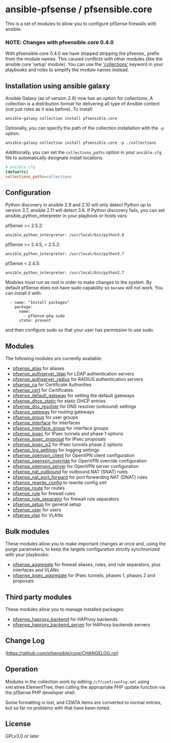 # ansible-pfsense / pfsensible.core

This is a set of modules to allow you to configure pfSense firewalls with ansible.

### NOTE: Changes with pfsensible.core 0.4.0

With pfsensible.core 0.4.0 we have stopped stripping the pfsense_ prefix from the module names.  This caused conflicts with other
modules (like the ansible core 'setup' module).  You can use the ['collections'](https://docs.ansible.com/ansible/latest/user_guide/collections_using.html#simplifying-module-names-with-the-collections-keyword)
keyword in your playbooks and roles to simplify the module names instead.

## Installation using ansible galaxy

Ansible Galaxy (as of version 2.9) now has an option for collections.  A collection is a distribution
format for delivering all type of Ansible content (not just roles as it was before).  To install:

```
ansible-galaxy collection install pfsensible.core
```

Optionally, you can specify the path of the collection installation with the `-p` option.

```
ansible-galaxy collection install pfsensible.core -p ./collections
```

Additionally, you can set the `collections_paths` option in your `ansible.cfg` file to automatically designate install locations.

```ini
# ansible.cfg
[defaults]
collections_paths=collections
```

## Configuration

Python discovery in ansible 2.9 and 2.10 will only detect Python up to version 3.7, ansible 2.11 will detect 3.8.  If Python discovery fails, you can set ansible_python_interpreter in your playbook or hosts vars:

pfSense >= 2.5.2:
```
ansible_python_interpreter: /usr/local/bin/python3.8
```
pfSense >= 2.4.5, < 2.5.2:
```
ansible_python_interpreter: /usr/local/bin/python3.7
```
pfSense < 2.4.5:
```
ansible_python_interpreter: /usr/local/bin/python2.7
```

Modules must run as root in order to make changes to the system.  By default pfSense does not have sudo capability so `become` will not work.  You can install it with:
```
  - name: "Install packages"
    package:
      name:
        - pfSense-pkg-sudo
      state: present
```
and then configure sudo so that your user has permission to use sudo.
## Modules
The following modules are currently available:

* [pfsense_alias](https://github.com/pfsensible/core/wiki/pfsense_alias) for aliases
* [pfsense_authserver_ldap](https://github.com/pfsensible/core/wiki/pfsense_authserver_ldap) for LDAP authentication servers
* [pfsense_authserver_radius](https://github.com/pfsensible/core/wiki/pfsense_authserver_radius) for RADIUS authentication servers
* [pfsense_ca](https://github.com/pfsensible/core/wiki/pfsense_ca) for Certificate Authorities
* [pfsense_cert](https://github.com/pfsensible/core/wiki/pfsense_cert) for Certificates
* [pfsense_default_gateway](https://github.com/pfsensible/core/wiki/pfsense_default_gateway) for setting the default gateways
* [pfsense_dhcp_static](https://github.com/pfsensible/core/wiki/pfsense_dhcp_static) for static DHCP entries
* [pfsense_dns_resolver](https://github.com/pfsensible/core/wiki/pfsense_dns_resolver) for DNS resolver (unbound) settings
* [pfsense_gateway](https://github.com/pfsensible/core/wiki/pfsense_gateway) for routing gateways
* [pfsense_group](https://github.com/pfsensible/core/wiki/pfsense_group) for user groups
* [pfsense_interface](https://github.com/pfsensible/core/wiki/pfsense_interface) for interfaces
* [pfsense_interface_group](https://github.com/pfsensible/core/wiki/pfsense_interface_group) for interface groups
* [pfsense_ipsec](https://github.com/pfsensible/core/wiki/pfsense_ipsec) for IPsec tunnels and phase 1 options
* [pfsense_ipsec_proposal](https://github.com/pfsensible/core/wiki/pfsense_ipsec_proposal) for IPsec proposals
* [pfsense_ipsec_p2](https://github.com/pfsensible/core/wiki/pfsense_ipsec_p2) for IPsec tunnels phase 2 options
* [pfsense_log_settings](https://github.com/pfsensible/core/wiki/pfsense_log_settings) for logging settings
* [pfsense_openvpn_client](https://github.com/pfsensible/core/wiki/pfsense_openvpn_client) for OpenVPN client configuration
* [pfsense_openvpn_override](https://github.com/pfsensible/core/wiki/pfsense_openvpn_override) for OpenVPN override configuration
* [pfsense_openvpn_server](https://github.com/pfsensible/core/wiki/pfsense_openvpn_server) for OpenVPN server configuration
* [pfsense_nat_outbound](https://github.com/pfsensible/core/wiki/pfsense_nat_outbound) for outbound NAT (SNAT) rules
* [pfsense_nat_port_forward](https://github.com/pfsensible/core/wiki/pfsense_nat_port_forward) for port forwarding NAT (DNAT) rules
* [pfsense_rewrite_config](https://github.com/pfsensible/core/wiki/pfsense_rewrite_config) to rewrite config.xml
* [pfsense_route](https://github.com/pfsensible/core/wiki/pfsense_route) for routes
* [pfsense_rule](https://github.com/pfsensible/core/wiki/pfsense_rule) for firewall rules
* [pfsense_rule_separator](https://github.com/pfsensible/core/wiki/pfsense_rule_separator) for firewall rule separators
* [pfsense_setup](https://github.com/pfsensible/core/wiki/pfsense_setup) for general setup
* [pfsense_user](https://github.com/pfsensible/core/wiki/pfsense_user) for users
* [pfsense_vlan](https://github.com/pfsensible/core/wiki/pfsense_vlan) for VLANs

## Bulk modules
These modules allow you to make important changes at once and, using the purge parameters, to keep the targets configuration strictly synchronized with your playbooks:

* [pfsense_aggregate](https://github.com/pfsensible/core/wiki/pfsense_aggregate) for firewall aliases, rules, and rule separators, plus interfaces and VLANs
* [pfsense_ipsec_aggregate](https://github.com/pfsensible/core/wiki/pfsense_ipsec_aggregate) for IPsec tunnels, phases 1, phases 2 and proposals

## Third party modules
These modules allow you to manage installed packages:

* [pfsense_haproxy_backend](https://github.com/pfsensible/core/wiki/pfsense_haproxy_backend) for HAProxy backends
* [pfsense_haproxy_backend_server](https://github.com/pfsensible/core/wiki/pfsense_haproxy_backend_server) for HAProxy backends servers

## Change Log

(https://github.com/pfsensible/core/CHANGELOG.rst)

## Operation

Modules in the collection work by editing `/cf/conf/config.xml` using xml.etree.ElementTree, then
calling the appropriate PHP update function via the pfSense PHP developer shell.

Some formatting is lost, and CDATA items are converted to normal entries,
but so far no problems with that have been noted.

## License

GPLv3.0 or later
